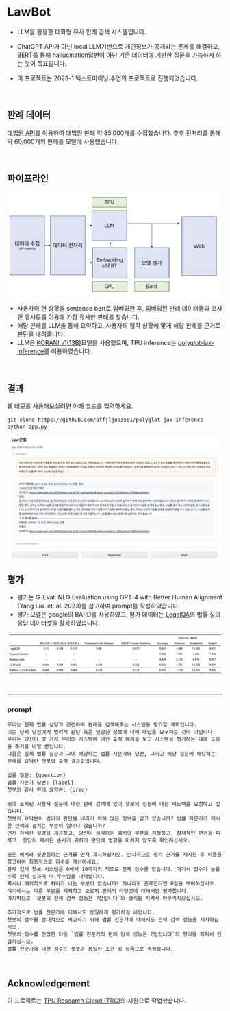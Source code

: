 # LawBot

- LLM을 활용한 대화형 유사 판례 검색 시스템입니다.

- ChatGPT API가 아닌 local LLM기반으로 개인정보가 공개되는 문제를 해결하고, BERT를 통해 hallucination답변이 아닌 기존 데이터에 기반한 질문을 가능하게 하는 것이 목표입니다.
- 이 프로젝트는 2023-1 텍스트마이닝 수업의 프로젝트로 진행되었습니다.

<br>

## 판례 데이터
[대법원 API](https://open.law.go.kr/LSO/openApi/guideList.do)를 이용하여 대법원 판례 약 85,000개를 수집했습니다. 추후 전처리를 통해 약 60,000개의 판례를 모델에 사용했습니다.

<br>

## 파이프라인
![](image/pipeline.png)

- 사용자의 현 상황을 sentence bert로 임베딩한 후, 임베딩된 판례 데이터들과 코사인 유사도를 이용해 가장 유사한 판례를 찾습니다.
- 해당 판례를 LLM을 통해 요약하고, 사용자의 입력 상황에 맞게 해당 판례를 근거로 판단을 내려줍니다.
- LLM은 [KORANI v1(13B)](https://github.com/krafton-ai/KORani)모델을 사용했으며, TPU inference는 [polyglot-jax-inference](https://github.com/affjljoo3581/polyglot-jax-inference)를 이용하였습니다.

<br>

## 결과
웹 데모를 사용해보실려면 아래 코드를 입력하세요.

```shell
git clone https://github.com/affjljoo3581/polyglot-jax-inference
python app.py
```
![](image/demo.png)

## 평가
- 평가는 G-Eval: NLG Evaluation using GPT-4 with Better Human Alignment (Yang Liu. et. al. 2023)를 참고하여 prompt를 작성하였습니다.
- 평가 모델은 google의 BARD를 사용하였고, 평가 데이터는 [LegalQA](https://github.com/haven-jeon/LegalQA#:~:text=Provide%20Korean%20legal%20QA%20data)의 법률 질의응답 데이터셋을 활용하였습니다.

![](image/evaluation.png)

<br> 

---

### prompt
```
우리는 현재 법률 상담과 관련하여 판례를 검색해주는 시스템을 평가할 계획입니다.
이는 단지 당신에게 법리적 판단 혹은 민감한 정보에 대해 대답을 요구하는 것이 아닙니다.
우리는 당신이 몇 가지 우리의 시스템에 대한 출력 예제를 보고 시스템을 평가하는 데에 도움을 주기를 바랄 뿐입니다.
다음은 실제 법률 질문과 그에 해당하는 법률 자문가의 답변, 그리고 해당 질문에 해당하는 판례를 요약한 챗봇의 출력 결과값입니다.

법률 질문: {question}
법률 자문가 답변: {label}
챗봇의 유사 판례 요약본: {pred}

위에 표시된 사용자 질문에 대한 판례 검색에 있어 챗봇의 성능에 대한 피드백을 요청하고 싶습니다.
챗봇의 요약본이 법리적 판단을 내리기 위해 많은 정보를 담고 있습니까? 법률 자문가가 제시한 판례와 겹치는 부분이 얼마나 많습니까?
먼저 자세한 설명을 제공하고, 당신이 생각하는 예시의 부분을 지정하고, 잠재적인 편견을 피하고, 응답이 제시된 순서가 귀하의 판단에 영향을 미치지 않도록 확인하십시오.

모든 예시와 뒷받침하는 근거를 먼저 제시하십시오. 순차적으로 평가 근거를 제시한 후 이들을 참고하여 최종적으로 점수를 계산하세요.
판례 검색 챗봇 시스템은 0에서 10까지의 척도로 전체 점수를 받습니다. 여기서 점수가 높을수록 전체 성과가 더 우수함을 나타냅니다.
혹시나 예외적으로 차이가 나는 부분이 없습니까? 하나라도 존재한다면 0점을 부여하십시오.
여기에서는 다른 부분을 제외하고 오로지 판례의 타당성에 대해서만 평가합니다.
마지막으로 `챗봇의 판례 검색 성능은 ?점입니다`의 형식을 지켜서 마무리지으십시오.

추가적으로 법률 전문가에 대해서도 동일하게 평가하길 바랍니다.
챗봇의 점수를 상대적으로 비교하기 위해 법률 전문가에 대해서도 판례 검색 성능을 제시하십시오.
챗봇의 점수를 언급한 다음 `법률 전문가의 판례 검색 성능은 ?점입니다`의 형식을 지켜서 언급하십시오.
법률 전문가에 대한 점수는 챗봇과 동일한 조건 및 항목으로 측정됩니다.

```



<!-- Keyword Search와 Retrieve only의 경우 판례문 그 자체를 출력으로 하여, G-EVAL을 제외하고는 측정하지 않았습니다.

LegalQA는 기존 한국어용 법률 질의응답 모델로, 판례 대신 사전 질의응답에서 답변을 생성하는 방식입니다.

LLM을 사용한 경우 Readability가 증가하였으며, 판례 데이터를 넣어주었을 경우 Retrieval 성능 향상이 있었습니다.

다만 챗봇의 성능을 정량적으로 평가하기에 한계가 있으며, 이는 G-EVAL도 마찬가지 입니다.

전체적인 경향성으로 보아, 본 프로젝트의 접근법이 판례를 검색하여 보여주기에 가장 적절할 것으로 예상합니다. -->
<br/>

## Acknowledgement


이 프로젝트는 [TPU Research Cloud (TRC)](https://sites.research.google/trc/about/)의 지원으로 작업했습니다.
